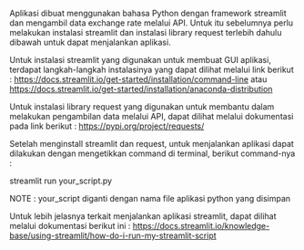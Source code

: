 Aplikasi dibuat menggunakan bahasa Python dengan framework streamlit dan mengambil data exchange rate melalui API.
Untuk itu sebelumnya perlu melakukan instalasi streamlit dan instalasi library request terlebih dahulu dibawah untuk dapat menjalankan aplikasi.

Untuk instalasi streamlit yang digunakan untuk membuat GUI aplikasi, terdapat langkah-langkah instalasinya yang dapat dilihat melalui link berikut :
https://docs.streamlit.io/get-started/installation/command-line
atau
https://docs.streamlit.io/get-started/installation/anaconda-distribution

Untuk instalasi library request yang digunakan untuk membantu dalam melakukan pengambilan data melalui API, dapat dilihat melalui dokumentasi pada link berikut : 
https://pypi.org/project/requests/

Setelah menginstall streamlit dan request, untuk menjalankan aplikasi dapat dilakukan dengan mengetikkan command di terminal, berikut command-nya : 

streamlit run your_script.py

NOTE : your_script diganti dengan nama file aplikasi python yang disimpan

Untuk lebih jelasnya terkait menjalankan aplikasi streamlit, dapat dilihat melalui dokumentasi berikut ini : 
https://docs.streamlit.io/knowledge-base/using-streamlit/how-do-i-run-my-streamlit-script
